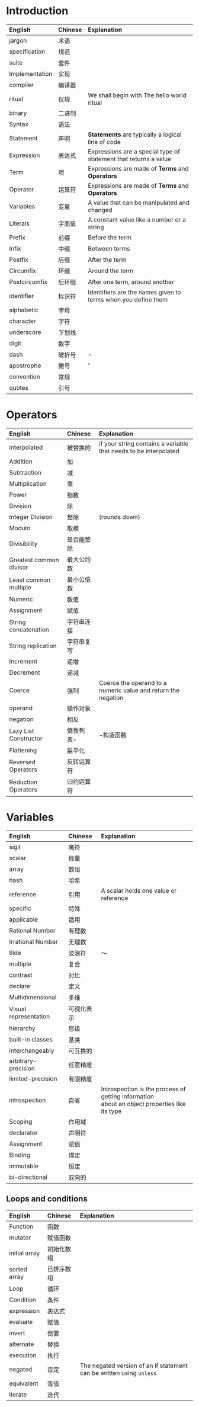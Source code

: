# Introduction #
| English        | Chinese | Explanation                              |
| :------------- | :------ | :--------------------------------------- |
| jargon         | 术语      |                                          |
| specification  | 规范      |                                          |
| suite          | 套件      |                                          |
| Implementation | 实现      |                                          |
| compiler       | 编译器     |                                          |
| ritual         | 仪规      | We shall begin with The hello world ritual |
| binary         | 二进制     |                                          |
| Syntax         | 语法      |                                          |
| Statement      | 声明      | **Statements** are typically a logical line of code |
| Expression     | 表达式     | Expressions are a special type of statement that returns a value |
| Term           | 项       | Expressions are made of **Terms** and **Operators** |
| Operator       | 运算符     | Expressions are made of **Terms** and **Operators** |
| Variables      | 变量      | A value that can be manipulated and changed |
| Literals       | 字面值     | A constant value like a number or a string |
| Prefix         | 前缀      | Before the term                          |
| Infix          | 中缀      | Between terms                            |
| Postfix        | 后缀      | After the term                           |
| Circumfix      | 环缀      | Around the term                          |
| Postcircumfix  | 后环缀     | After one term, around another           |
| identifier     | 标识符     | Identifiers are the names given to terms when you define them |
| alphabetic     | 字母      |                                          |
| character      | 字符      |                                          |
| underscore     | 下划线     |                                          |
| digit          | 数字      |                                          |
| dash           | 破折号     | -                                        |
| apostrophe     | 撇号      | '                                        |
| convention     | 常规      |                                          |
| quotes         | 引号      |                                          |

# Operators #
| English                 | Chinese | Explanation                              |
| :---------------------- | :------ | :--------------------------------------- |
| interpolated            | 被替换的    | if your string contains a variable that needs to be interpolated |
| Addition                | 加       |                                          |
| Subtraction             | 减       |                                          |
| Multiplication          | 乘       |                                          |
| Power                   | 指数      |                                          |
| Division                | 除       |                                          |
| Integer Division        | 整除      | (rounds down)                            |
| Modulo                  | 取模      |                                          |
| Divisibility            | 是否能整除   |                                          |
| Greatest common divisor | 最大公约数   |                                          |
| Least common multiple   | 最小公倍数   |                                          |
| Numeric                 | 数值      |                                          |
| Assignment              | 赋值      |                                          |
| String concatenation    | 字符串连接   |                                          |
| String replication      | 字符串复写   |                                          |
| Increment               | 递增      |                                          |
| Decrement               | 递减      |                                          |
| Coerce                  | 强制      | Coerce the operand to a numeric value and return the negation |
| operand                 | 操作对象    |                                          |
| negation                | 相反      |                                          |
| Lazy List Constructor   | 惰性列表-   | -构造函数                                    |
| Flattening              | 扁平化     |                                          |
| Reversed Operators      | 反转运算符   |                                          |
| Reduction Operators     | 归约运算符   |                                          |

# Variables #
| English               | Chinese | Explanation                              |
| :-------------------- | :------ | :--------------------------------------- |
| sigil                 | 魔符      |                                          |
| scalar                | 标量      |                                          |
| array                 | 数组      |                                          |
| hash                  | 哈希      |                                          |
| reference             | 引用      | A scalar holds one value or reference    |
| specific              | 特殊      |                                          |
| applicable            | 适用      |                                          |
| Rational Number       | 有理数     |                                          |
| Irrational Number     | 无理数     |                                          |
| tilde                 | 波浪符     | ～                                        |
| multiple              | 复合      |                                          |
| contrast              | 对比      |                                          |
| declare               | 定义      |                                          |
| Multidimensional      | 多维      |                                          |
| Visual representation | 可视化表示   |                                          |
| hierarchy             | 层级      |                                          |
| built-in classes      | 基类      |                                          |
| interchangeably       | 可互换的    |                                          |
| arbitrary-precision   | 任意精度    |                                          |
| limited-precision     | 有限精度    |                                          |
| introspection         | 自省      | Introspection is the process of getting information <br />about an object properties like its type |
| Scoping               | 作用域     |                                          |
| declarator            | 声明符     |                                          |
| Assignment            | 赋值      |                                          |
| Binding               | 绑定      |                                          |
| immutable             | 恒定      |                                          |
| bi-directional        | 双向的     |                                          |

## Loops and conditions

| English       | Chinese | Explanation                              |
| :------------ | :------ | :--------------------------------------- |
| Function      | 函数      |                                          |
| mutator       | 赋值函数    |                                          |
| initial array | 初始化数组   |                                          |
| sorted array  | 已排序数组   |                                          |
| Loop          | 循环      |                                          |
| Condition     | 条件      |                                          |
| expression    | 表达式     |                                          |
| evaluate      | 赋值      |                                          |
| invert        | 倒置      |                                          |
| alternate     | 替换      |                                          |
| execution     | 执行      |                                          |
| negated       | 否定      | The negated version of an if statement can be written using `unless` |
| equivalent    | 等值      |                                          |
| iterate       | 迭代      |                                          |
